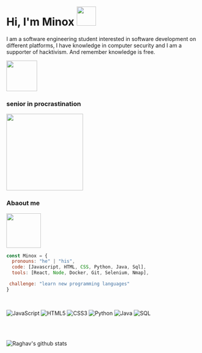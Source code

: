 <h1> Hi, I'm Minox <img src="https://media.giphy.com/media/a6pzK009rlCak/giphy.gif" width="50"></h1>
<p> I am a software engineering student interested in software development on different platforms, I have knowledge in computer security and I am a supporter of hacktivism. And remember knowledge is free.</p><img src="https://media.giphy.com/media/077i6AULCXc0FKTj9s/giphy.gif" width="80">
<br>

<h3>senior in procrastination </h3> 
<img src="https://i.pinimg.com/originals/dc/39/c8/dc39c82530fe178d765cfc08fb906e3b.gif" width="200"><br>




<h3>Abaout me</h3> 
<img src="https://media.giphy.com/media/LmNwrBhejkK9EFP504/giphy.gif" width="90"> 

```javascript
const Minox = {
  pronouns: "he" | "his",
  code: [Javascript, HTML, CSS, Python, Java, Sql],
  tools: [React, Node, Docker, Git, Selenium, Nmap],

 challenge: "learn new programming languages"
}
```
<br>

![JavaScript](https://img.shields.io/badge/-JavaScript-000000?style=flat&logo=javascript)
![HTML5](https://img.shields.io/badge/-HTML5-000000?style=flat&logo=html5)
![CSS3](https://img.shields.io/badge/-CSS3-000000?style=flat-square&logo=css3)
![Python](https://img.shields.io/badge/-Python-000000?style=flat&logo=python)
![Java](https://img.shields.io/badge/-Java-000000?style=flat&logo=java)
![SQL](https://img.shields.io/badge/-SQL-000000?style=flat&logo=postgresql)

<br><br>

 <img alt="Raghav's github stats" src="https://github-readme-stats.vercel.app/api?username=Theminox&&show_icons=true&title_color=ffffff&icon_color=00A6FF&text_color=daf7dc&bg_color=151515" >
